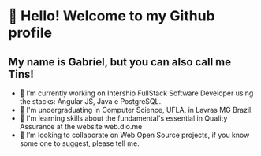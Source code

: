 # 👋 Hello! Welcome to my Github profile
## My name is Gabriel, but you can also call me Tins!

- 🔭 I’m currently working on Intership FullStack Software Developer using the stacks: Angular JS, Java e PostgreSQL.
- 📖 I'm undergraduating in Computer Science, UFLA, in Lavras MG Brazil.
- 🧠 I'm learning skills about the fundamental's essential in Quality Assurance at the website web.dio.me
- 👯 I’m looking to collaborate on Web Open Source projects, if you know some one to suggest, please tell me.
